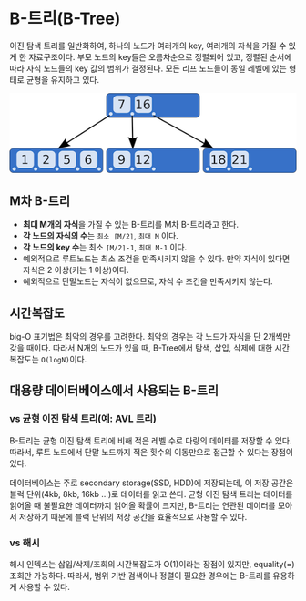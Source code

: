 # B-트리(B-Tree)

이진 탐색 트리를 일반화하여, 하나의 노드가 여러개의 key, 여러개의 자식을 가질 수 있게 한 자료구조이다.
부모 노드의 key들은 오름차순으로 정렬되어 있고, 정렬된 순서에 따라 자식 노드들의 key 값의 범위가 결정된다.
모든 리프 노드들이 동일 레벨에 있는 형태로 균형을 유지하고 있다.

![b트리](./etc/b트리.png)

## M차 B-트리

- **최대 M개의 자식**을 가질 수 있는 B-트리를 M차 B-트리라고 한다.
- **각 노드의 자식의 수**는 `최소 ⌈M/2⌉`, `최대 M` 이다.
- **각 노드의 key 수**는 최소 `⌈M/2⌉-1`, `최대 M-1` 이다.
- 예외적으로 루트노드는 최소 조건을 만족시키지 않을 수 있다. 만약 자식이 있다면 자식은 2 이상(키는 1 이상)이다.
- 예외적으로 단말노드는 자식이 없으므로, 자식 수 조건을 만족시키지 않는다.

## 시간복잡도

big-O 표기법은 최악의 경우를 고려한다.
최악의 경우는 각 노드가 자식을 단 2개씩만 갖을 때이다.
따라서 N개의 노드가 있을 때, B-Tree에서 탐색, 삽입, 삭제에 대한 시간복잡도는 `O(logN)`이다.

## 대용량 데이터베이스에서 사용되는 B-트리

### vs 균형 이진 탐색 트리(예: AVL 트리)

B-트리는 균형 이진 탐색 트리에 비해 적은 레벨 수로 다량의 데이터를 저장할 수 있다.
따라서, 루트 노드에서 단말 노드까지 적은 횟수의 이동만으로 접근할 수 있다는 장점이 있다.

데이터베이스는 주로 secondary storage(SSD, HDD)에 저장되는데,
이 저장 공간은 블럭 단위(4kb, 8kb, 16kb ...)로 데이터를 읽고 쓴다.
균형 이진 탐색 트리는 데이터를 읽어올 때 불필요한 데이터까지 읽어올 확률이 크지만,
B-트리는 연관된 데이터를 모아서 저장하기 때문에 블럭 단위의 저장 공간을 효율적으로 사용할 수 있다.

### vs 해시

해시 인덱스는 삽입/삭제/조회의 시간복잡도가 O(1)이라는 장점이 있지만, equality(=) 조회만 가능하다.
따라서, 범위 기반 검색이나 정렬이 필요한 경우에는 B-트리를 유용하게 사용할 수 있다.
